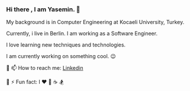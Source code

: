 ### Hi there , I am Yasemin. 👋 

<!--
**yaseminkiraz/yaseminkiraz** is a ✨ _special_ ✨ repository because its `README.md` (this file) appears on your GitHub profile.
-->

My background is in Computer Engineering at Kocaeli University, Turkey. 

Currently, i live in Berlin. I am working as a Software Engineer.

I love learning new techniques and technologies.

I am currently working on something cool. :wink:

:small_blue_diamond: 📫 How to reach me: [Linkedin](https://www.linkedin.com/in/yaseminkiraz/)

:small_blue_diamond: ⚡ Fun fact: I ❤️ :seedling:  :coffee:  :snowboarder: 

